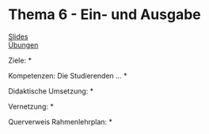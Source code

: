 # Thema  6 - Ein- und Ausgabe
[Slides](slides.md)  
[Übungen](excercise.md)  

Ziele:
* 

Kompetenzen: Die Studierenden ...
* 

Didaktische Umsetzung:
* 

Vernetzung:
* 

Querverweis Rahmenlehrplan:
* 